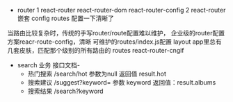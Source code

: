 - router
 1
  react-router react-router-dom
  react-router-config
 2 react-router 嵌套
   config routes 配置一下清晰了

 当路由比较复杂时，传统的手写router/route配置难以维护，
 企业级的router配置方案reacr-route-config，清晰 可维护的routes/index.js配置
 layout app里总有几套皮肤，匹配那个级别的所有路由的
 routes  react-router-cngif





 - search  业务
    接口文档-
    - 热门搜索
      /search/hot
      参数为null
      返回值  result.hot
    - 搜索建议
      /suggest?keyword=
      参数 keyword 
      返回值：result.albums
    - 搜索结果
       /search?keyword